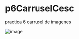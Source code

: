 # p6CarruselCesc
practica 6 carrusel de imagenes 

![image](https://github.com/user-attachments/assets/c9f32cf9-9e15-4e6e-9088-0b5e43f22528)

